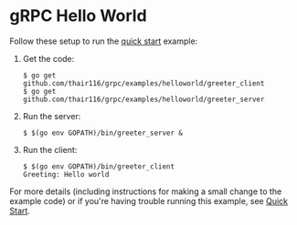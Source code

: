 # gRPC Hello World

Follow these setup to run the [quick start][] example:

 1. Get the code:

    ```console
    $ go get github.com/thair116/grpc/examples/helloworld/greeter_client
    $ go get github.com/thair116/grpc/examples/helloworld/greeter_server
    ```

 2. Run the server:

    ```console
    $ $(go env GOPATH)/bin/greeter_server &
    ```

 3. Run the client:

    ```console
    $ $(go env GOPATH)/bin/greeter_client
    Greeting: Hello world
    ```

For more details (including instructions for making a small change to the
example code) or if you're having trouble running this example, see [Quick
Start][].

[quick start]: https://grpc.io/docs/languages/go/quickstart
